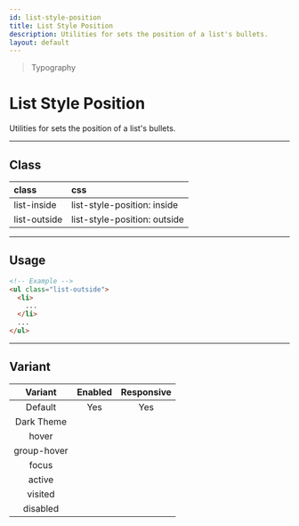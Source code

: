 ```yaml
---
id: list-style-position
title: List Style Position
description: Utilities for sets the position of a list's bullets.
layout: default
---
```


> Typography

# List Style Position

Utilities for sets the position of a list's bullets.

---

## Class

| <span class="px-3 py-1 text-white bg-charcoal-100 rounded-full">class</span> | <span class="px-3 py-1 text-white bg-charcoal-100 rounded-full">css</span> |
|:--|:--|
| list-inside | list-style-position: inside |
| list-outside | list-style-position: outside |

---

## Usage

```html
<!-- Example -->
<ul class="list-outside">
  <li>
    ...
  </li>
  ...
</ul>
```

---

## Variant

| <span class="font-semibold underline">Variant</span> | <span class="font-semibold underline">Enabled</span> | <span class="font-semibold underline">Responsive</span> |
|:-:|:-:|:-:|
| Default | Yes | Yes |
| Dark Theme | | |
| hover| | |
| group-hover | | |
| focus | | |
| active | | |
| visited | | |
| disabled | | |